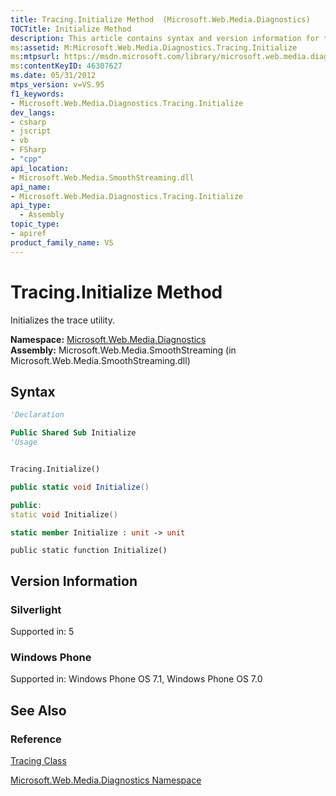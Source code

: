 ```yaml
---
title: Tracing.Initialize Method  (Microsoft.Web.Media.Diagnostics)
TOCTitle: Initialize Method
description: This article contains syntax and version information for the Tracing.Initialize method.
ms:assetid: M:Microsoft.Web.Media.Diagnostics.Tracing.Initialize
ms:mtpsurl: https://msdn.microsoft.com/library/microsoft.web.media.diagnostics.tracing.initialize(v=VS.95)
ms:contentKeyID: 46307627
ms.date: 05/31/2012
mtps_version: v=VS.95
f1_keywords:
- Microsoft.Web.Media.Diagnostics.Tracing.Initialize
dev_langs:
- csharp
- jscript
- vb
- FSharp
- "cpp"
api_location:
- Microsoft.Web.Media.SmoothStreaming.dll
api_name:
- Microsoft.Web.Media.Diagnostics.Tracing.Initialize
api_type:
  - Assembly
topic_type:
- apiref
product_family_name: VS
---
```


# Tracing.Initialize Method

Initializes the trace utility.

**Namespace:**  [Microsoft.Web.Media.Diagnostics](microsoft-web-media-diagnostics-namespace_1.md)  
**Assembly:**  Microsoft.Web.Media.SmoothStreaming (in Microsoft.Web.Media.SmoothStreaming.dll)

## Syntax

```vb
'Declaration

Public Shared Sub Initialize
'Usage


Tracing.Initialize()
```

```csharp
public static void Initialize()
```

```cpp
public:
static void Initialize()
```

``` fsharp
static member Initialize : unit -> unit 
```

```jscript
public static function Initialize()
```

## Version Information

### Silverlight

Supported in: 5  

### Windows Phone

Supported in: Windows Phone OS 7.1, Windows Phone OS 7.0  

## See Also

### Reference

[Tracing Class](tracing-class-microsoft-web-media-diagnostics_1.md)

[Microsoft.Web.Media.Diagnostics Namespace](microsoft-web-media-diagnostics-namespace_1.md)
